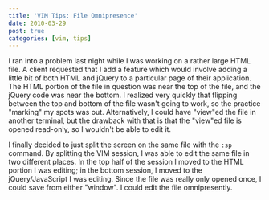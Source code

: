 ```yaml
---
title: 'VIM Tips: File Omnipresence'
date: 2010-03-29
post: true
categories: [vim, tips]
---
```


I ran into a problem last night while I was working on a rather large HTML file. A client requested that I add a feature which would involve adding a little bit of both HTML and jQuery to a particular page of their application. The HTML portion of the file in question was near the top of the file, and the jQuery code was near the bottom. I realized very quickly that flipping between the top and bottom of the file wasn't going to work, so the practice "marking" my spots was out. Alternatively, I could have "view"ed the file in another terminal, but the drawback with that is that the "view"ed file is opened read-only, so I wouldn't be able to edit it.

I finally decided to just split the screen on the same file with the `:sp` command. By splitting the VIM session, I was able to edit the same file in two different places. In the top half of the session I moved to the HTML portion I was editing; in the bottom session, I moved to the jQuery/JavaScript I was editing. Since the file was really only opened once, I could save from either "window". I could edit the file omnipresently.

